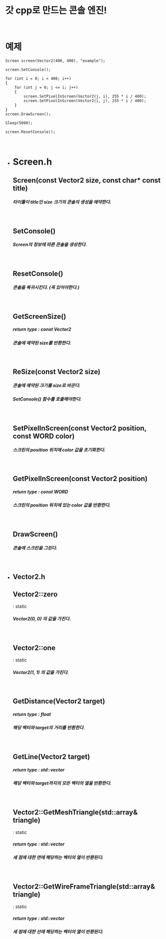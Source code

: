 <h1>갓 cpp로 만드는 콘솔 엔진!</h1>
<br>

<h1> 예제 </h1>

    Screen screen(Vector2(400, 400), "example");

    screen.SetConsole();

    for (int i = 0; i < 400; i++)
    {
        for (int j = 0; j <= i; j++)
        {
            screen.SetPixelInScreen(Vector2(j, i), 255 * i / 400);
            screen.SetPixelInScreen(Vector2(i, j), 255 * i / 400);
        }
    }
    screen.DrawScreen();

    Sleep(5000);

    screen.ResetConsole();

<br>

<ul>
  <li><h1> Screen.h </h1> </li>
  
  
  <h2> Screen(const Vector2 size, const char* const title) </h2>
  <h5> 타이틀이 title인 size 크기의 콘솔의 생성을 예약한다. </h5>
  <br>
  
  <h2> SetConsole() </h2>
  <h5> Screen의 정보에 따른 콘솔을 생성한다. </h5>
  <br>
  
  <h2> ResetConsole() </h2>
  <h5> 콘솔을 복귀시킨다. (꼭 있어야한다.) </h5>
  <br>
  
  <h2> GetScreenSize() </h2>
  <h5> return type : const Vector2 </h5>
  <h5> 콘솔에 예약된 size를 반환한다. </h5>
  <br>
  
  <h2> ReSize(const Vector2 size) </h2>
  <h5> 콘솔에 예약된 크기를 size로 바꾼다. </h5>
  <h5> SetConsole() 함수를 호출해야한다. </h5>
  <br>
  
  <h2> SetPixelInScreen(const Vector2 position, const WORD color) </h2>
  <h5> 스크린의 position 위치에 color 값을 초기화한다.  </h5>
  <br>
  
  <h2> GetPixelInScreen(const Vector2 position) </h2>
  <h5> return type : const WORD </h5>
  <h5> 스크린의 position 위치에 있는 color 값을 반환한다.  </h5>
  <br>
  
  <h2> DrawScreen() </h2>
  <h5> 콘솔에 스크린을 그린다. </h5>
  <br>
  
  <li><h2> Vector2.h </h2> </li>
  
  
  <h2> Vector2::zero </h2> : static
  <h5> Vector2(0, 0) 의 값을 가진다. </h5>
  <br>
  
  <h2> Vector2::one </h2> : static
  <h5> Vector2(1, 1) 의 값을 가진다. </h5>
  <br>
  
  <h2> GetDistance(Vector2 target) </h2>
  <h5> return type : float </h5>
  <h5> 해당 벡터와 target의 거리를 반환한다. </h5>
  <br>
  
  <h2> GetLine(Vector2 target) </h2>
  <h5> return type : std::vector<Vector2> </h5>
  <h5> 해당 벡터와 target까지의 모든 벡터의 열을 반환한다. </h5>
  <br>
  
  <h2> Vector2::GetMeshTriangle(std::array<Vector2, 3>& triangle) </h2> : static
  <h5> return type : std::vector<Vector2> </h5>
  <h5> 세 점에 대한 면에 해당하는 벡터의 열이 반환된다. </h5>
  <br>
  
  <h2> Vector2::GetWireFrameTriangle(std::array<Vector2, 3>& triangle) </h2> : static
  <h5> return type : std::vector<Vector2> </h5>
  <h5> 세 점에 대한 선에 해당하는 벡터의 열이 반환된다. </h5>
  <br>
  
</ul>
